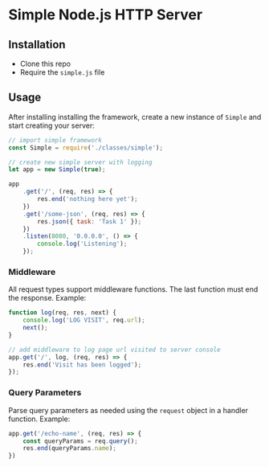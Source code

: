# Simple Node.js HTTP Server

## Installation

* Clone this repo
* Require the `simple.js` file

## Usage

After installing installing the framework, create a new instance of `Simple` and start creating your server:

```javascript
// import simple framework
const Simple = require('./classes/simple');

// create new simple server with logging
let app = new Simple(true);

app
    .get('/', (req, res) => {
        res.end('nothing here yet');
    })
    .get('/some-json', (req, res) => {
        res.json({ task: 'Task 1' });
    })
    .listen(8080, '0.0.0.0', () => {
        console.log('Listening');
    });
```

### Middleware

All request types support middleware functions. The last function must end the response. Example:
```javascript
function log(req, res, next) {
    console.log('LOG VISIT', req.url);
    next();
}

// add middleware to log page url visited to server console
app.get('/', log, (req, res) => {
    res.end('Visit has been logged');
});
```

### Query Parameters

Parse query parameters as needed using the `request` object in a handler function. Example:

```javascript
app.get('/echo-name', (req, res) => {
    const queryParams = req.query();
    res.end(queryParams.name);
})
```

